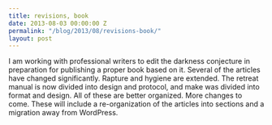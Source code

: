 ```yaml
---
title: revisions, book
date: 2013-08-03 00:00:00 Z
permalink: "/blog/2013/08/revisions-book/"
layout: post
---
```


I am working with professional writers to edit the darkness conjecture in preparation for publishing a proper book based on it. Several of the articles have changed significantly. Rapture and hygiene are extended. The retreat manual is now divided into design and protocol, and make was divided into format and design. All of these are better organized. More changes to come. These will include a re-organization of the articles into sections and a migration away from WordPress.